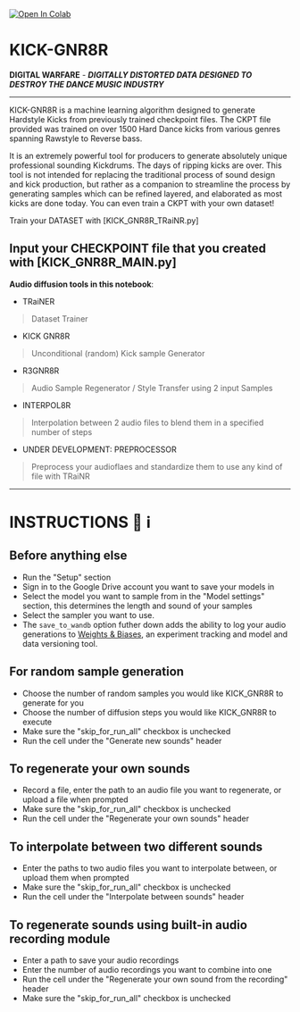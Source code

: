 <a href="https://colab.research.google.com/github/NXTDMNSN/KICK-GNR8R/blob/main/KICK_GNR8R_MAIN.ipynb">
  <img src="https://colab.research.google.com/assets/colab-badge.svg" alt="Open In Colab"/>
</a>


# KICK-GNR8R
**DIGITAL WARFARE** - ***DIGITALLY DISTORTED DATA DESIGNED TO DESTROY THE DANCE MUSIC INDUSTRY***

---

KICK-GNR8R is a machine learning algorithm designed to generate Hardstyle Kicks from previously trained checkpoint files. The CKPT file provided was trained on over 1500 Hard Dance kicks from various genres spanning Rawstyle to Reverse bass.

It is an extremely powerful tool for producers to generate absolutely unique professional sounding Kickdrums. The days of ripping kicks are over.
This tool is not intended for replacing the traditional process of sound design and kick production, but rather as a companion to streamline the process by generating samples which can be refined layered, and elaborated as most kicks are done today. You can even train a CKPT with your own dataset!


Train your DATASET with [KICK_GNR8R_TRaiNR.py]

Input your CHECKPOINT file that you created with [KICK_GNR8R_MAIN.py]
---

**Audio diffusion tools in this notebook**:

- TRaiNER
> Dataset Trainer

- KICK GNR8R
>  Unconditional (random) Kick sample Generator

- R3GNR8R
> Audio Sample Regenerator / Style Transfer using 2 input Samples

- INTERPOL8R
> Interpolation between 2 audio files to blend them in a specified number of steps

- UNDER DEVELOPMENT: PREPROCESSOR
> Preprocess your audioflaes and standardize them to use any kind of file with TRaiNR

---

# **INSTRUCTIONS** 📖 ℹ

## Before anything else
- Run the "Setup" section
- Sign in to the Google Drive account you want to save your models in
- Select the model you want to sample from in the "Model settings" section, this determines the length and sound of your samples
- Select the sampler you want to use.
- The `save_to_wandb` option futher down adds the ability to log your audio generations to [Weights & Biases](https://www.wandb.ai/site), an experiment tracking and model and data versioning tool.

## For random sample generation
- Choose the number of random samples you would like KICK_GNR8R to generate for you 
- Choose the number of diffusion steps you would like KICK_GNR8R to execute
- Make sure the "skip_for_run_all" checkbox is unchecked
- Run the cell under the "Generate new sounds" header

## To regenerate your own sounds
- Record a file, enter the path to an audio file you want to regenerate, or upload a file when prompted
- Make sure the "skip_for_run_all" checkbox is unchecked
- Run the cell under the "Regenerate your own sounds" header

## To interpolate between two different sounds
- Enter the paths to two audio files you want to interpolate between, or upload them when prompted
- Make sure the "skip_for_run_all" checkbox is unchecked
- Run the cell under the "Interpolate between sounds" header

## To regenerate sounds using built-in audio recording module
- Enter a path to save your audio recordings
- Enter the number of audio recordings you want to combine into one
- Run the cell under the "Regenerate your own sound from the recording" header
- Make sure the "skip_for_run_all" checkbox is unchecked
